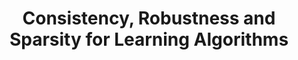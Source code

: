 ---
permalink: /publications/thesis/
title: "Consistency, Robustness and Sparsity for Learning Algorithms"
publication_info:
  status: "print"
  author: "T. Roith"
  print: "https://doi.org/10.25593/open-fau-522"
  year: "2024"
year: "2024"
---